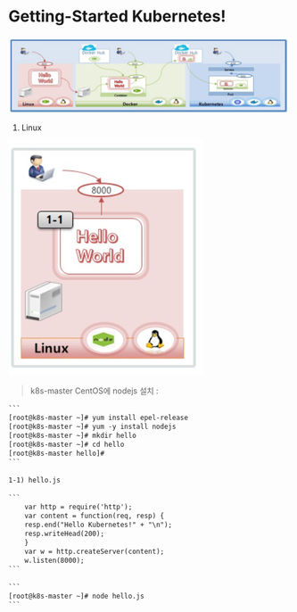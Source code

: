 
# Getting-Started Kubernetes!

![alt text](image-5.png)


1. Linux

![alt text](image-6.png)

> k8s-master CentOS에 nodejs 설치 :

    ```
    [root@k8s-master ~]# yum install epel-release
    [root@k8s-master ~]# yum -y install nodejs
    [root@k8s-master ~]# mkdir hello
    [root@k8s-master ~]# cd hello
    [root@k8s-master hello]# 
    ```

    1-1) hello.js

    ```
        var http = require('http');
        var content = function(req, resp) {
        resp.end("Hello Kubernetes!" + "\n");
        resp.writeHead(200);
        }
        var w = http.createServer(content);
        w.listen(8000);
    ```

    ```
    [root@k8s-master ~]# node hello.js
    ```


